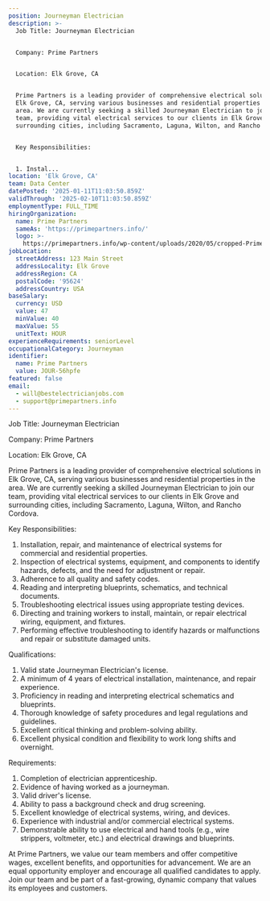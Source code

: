 ```yaml
---
position: Journeyman Electrician
description: >-
  Job Title: Journeyman Electrician


  Company: Prime Partners


  Location: Elk Grove, CA


  Prime Partners is a leading provider of comprehensive electrical solutions in
  Elk Grove, CA, serving various businesses and residential properties in the
  area. We are currently seeking a skilled Journeyman Electrician to join our
  team, providing vital electrical services to our clients in Elk Grove and
  surrounding cities, including Sacramento, Laguna, Wilton, and Rancho Cordova.


  Key Responsibilities:


  1. Instal...
location: 'Elk Grove, CA'
team: Data Center
datePosted: '2025-01-11T11:03:50.859Z'
validThrough: '2025-02-10T11:03:50.859Z'
employmentType: FULL_TIME
hiringOrganization:
  name: Prime Partners
  sameAs: 'https://primepartners.info/'
  logo: >-
    https://primepartners.info/wp-content/uploads/2020/05/cropped-Prime-Partners-Logo-NO-BG-1-1.png
jobLocation:
  streetAddress: 123 Main Street
  addressLocality: Elk Grove
  addressRegion: CA
  postalCode: '95624'
  addressCountry: USA
baseSalary:
  currency: USD
  value: 47
  minValue: 40
  maxValue: 55
  unitText: HOUR
experienceRequirements: seniorLevel
occupationalCategory: Journeyman
identifier:
  name: Prime Partners
  value: JOUR-56hpfe
featured: false
email:
  - will@bestelectricianjobs.com
  - support@primepartners.info
---
```




Job Title: Journeyman Electrician

Company: Prime Partners

Location: Elk Grove, CA

Prime Partners is a leading provider of comprehensive electrical solutions in Elk Grove, CA, serving various businesses and residential properties in the area. We are currently seeking a skilled Journeyman Electrician to join our team, providing vital electrical services to our clients in Elk Grove and surrounding cities, including Sacramento, Laguna, Wilton, and Rancho Cordova.

Key Responsibilities:

1. Installation, repair, and maintenance of electrical systems for commercial and residential properties.
2. Inspection of electrical systems, equipment, and components to identify hazards, defects, and the need for adjustment or repair.
3. Adherence to all quality and safety codes.
4. Reading and interpreting blueprints, schematics, and technical documents.
5. Troubleshooting electrical issues using appropriate testing devices.
6. Directing and training workers to install, maintain, or repair electrical wiring, equipment, and fixtures.
7. Performing effective troubleshooting to identify hazards or malfunctions and repair or substitute damaged units.

Qualifications:

1. Valid state Journeyman Electrician's license.
2. A minimum of 4 years of electrical installation, maintenance, and repair experience.
3. Proficiency in reading and interpreting electrical schematics and blueprints.
4. Thorough knowledge of safety procedures and legal regulations and guidelines.
5. Excellent critical thinking and problem-solving ability.
6. Excellent physical condition and flexibility to work long shifts and overnight.

Requirements:

1. Completion of electrician apprenticeship.
2. Evidence of having worked as a journeyman.
3. Valid driver's license.
4. Ability to pass a background check and drug screening.
5. Excellent knowledge of electrical systems, wiring, and devices.
6. Experience with industrial and/or commercial electrical systems.
7. Demonstrable ability to use electrical and hand tools (e.g., wire strippers, voltmeter, etc.) and electrical drawings and blueprints.

At Prime Partners, we value our team members and offer competitive wages, excellent benefits, and opportunities for advancement. We are an equal opportunity employer and encourage all qualified candidates to apply. Join our team and be part of a fast-growing, dynamic company that values its employees and customers.
